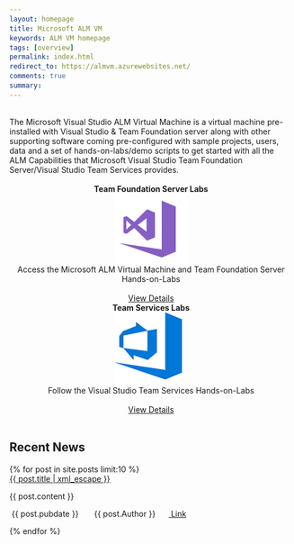 ```yaml
---
layout: homepage
title: Microsoft ALM VM
keywords: ALM VM homepage
tags: [overview]
permalink: index.html
redirect_to: https://almvm.azurewebsites.net/
comments: true
summary: 
---
```

        
 <!--<img src="http://vsalmvm.azurewebsites.net/wp-content/uploads/2015/09/ALM-VM-banner-0915.png" width="760" height="177" />-->

<br>
<span class="introText">
The Microsoft Visual Studio ALM Virtual Machine is a virtual machine pre-installed with Visual Studio & Team Foundation server along with other supporting software coming pre-configured with sample projects, users, data and a set of hands-on-labs/demo scripts to get started with all the ALM Capabilities that Microsoft Visual Studio Team Foundation Server/Visual Studio Team Services provides. 
</span>
<br />
<br />
 
<div class="lab-columns">
    <div class="lab-item-none"></div>
    <div class="lab-item" align="center">
          <span class="headnews"> <b> Team Foundation Server Labs</b></span><br />
             <a href="labs/tfs"><img src="images/vside.png"/></a><br />
           <span class="mainPageText"> Access the Microsoft ALM Virtual Machine and Team Foundation Server Hands-on-Labs</span><br /><br />
           <a href="labs/tfs" class="c-glyph"><span class="lab-details">View Details</span></a>
    </div>
    <div class="lab-item-none"></div>
    <div class="lab-item" align="center">
         <span class="headnews"> <b> Team Services Labs</b></span><br />
        <a href="labs/vsts"><img src="images/vstslogo.png"/></a><br />
       <span class="mainPageText"> Follow the Visual Studio Team Services Hands-on-Labs</span><br /><br />
       <a href="labs/vsts" class="c-glyph"><span class="lab-details">View Details</span></a>
    </div>
</div>
 <div class="clear"></div>

<br />

<h2> Recent News </h2>
 {% for post in site.posts limit:10 %}
<div class="headline">

<span class="headnews">
<a href="{{ post.pageurl | prepend: site.baseurl| prepend: site.url }}">{{ post.title | xml_escape }}</a>
</span> 
<p>
{{ post.content }}
</p>
<div class="newsitem">
<span class="newsfooter">
<span class="glyphicon glyphicon-time"></span> &nbsp;{{ post.pubdate }}  &nbsp;&nbsp;&nbsp; <span class="glyphicon glyphicon-user"></span> &nbsp; {{ post.Author }}   &nbsp;&nbsp;&nbsp; <span class="glyphicon glyphicon-link"></span>&nbsp;<a href="{{ post.pageurl | prepend: site.baseurl| prepend: site.url }}">   Link</a>
</span>
</div>
</div>

{% endfor %}


 








